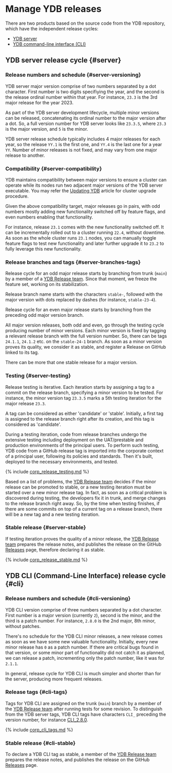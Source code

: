 # Manage YDB releases

There are two products based on the source code from the YDB repository, which have the independent release cycles:

- [YDB server](#server)
- [YDB command-line interface (CLI)](#cli)

## YDB server release cycle {#server}

### Release numbers and schedule {#server-versioning}

YDB server major version comprise of two numbers separated by a dot character. First number is two digits specifiying the year, and the second is the release ordinal number within that year. For instance, `23.3` is the 3rd major release for the year 2023.

As part of the YDB server development lifecycle, multiple minor versions can be released, concatenating its ordinal number to the major version after a dot. So, a full version number for YDB server looks like `23.3.5`, where `23.3` is the major version, and `5` is the minor.

YDB server release schedule typically includes 4 major releases for each year, so the release `YY.1` is the first one, and `YY.4` is the last one for a year `YY`. Number of minor releases is not fixed, and may vary from one major release to another.

### Compatibility {#server-compatibility}

YDB maintains compatibility between major versions to ensure a cluster can operate while its nodes run two adjacent major versions of the YDB server executable. You may refer the [Updating YDB](../administration/upgrade.md) article for cluster upgrade procedure.

Given the above compatibility target, major releases go in pairs, with odd numbers mostly adding new functionality switched off by feature flags, and even numbers enabling that functionality.

For instance, release `23.1` comes with the new functionality switched off. It can be incrementally rolled out to a cluster running `22.4`, without downtime. As soon as the whole cluster runs `23.1` nodes, you can manually toggle feature flags to test new functionality and later further upgrade it to `23.2` to fully leverage this new functionality.

### Release branches and tags {#server-branches-tags}

Release cycle for an odd major release starts by branching from trunk (`main`) by a member of a [YDB Release team](https://github.com/orgs/ydb-platform/teams/release). Since that moment, we freeze the feature set, working on its stabilization.

Release branch name starts with the characters `stable-`, followed with the major version with dots replaced by dashes (for instance, `stable-23-4`).

Release cycle for an even major release starts by branching from the preceding odd major version branch.

All major version releases, both odd and even, go through the testing cycle producing number of minor versions. Each minor version is fixed by tagging a relevant release branch with the full version number. So, there can be tags `24.1.1`, `24.1.2` etc. on the `stable-24-1` branch. As soon as a minor version proves its quality, we consider it as stable, and register a Release on GitHub linked to its tag.

There can be more that one stable release for a major version.

### Testing {#server-testing}

Release testing is iterative. Each iteration starts by assigning a tag to a commit on the release branch, specifying a minor version to be tested. For instance, the minor version tag `23.3.5` marks a 5th testing iteration for the major release `23.3`.

A tag can be considered as either 'candidate' or 'stable'. Initially, a first tag is assigned to the release branch right after its creation, and this tag is considered as 'candidate'.

During a testing iteration, code from release branches undergo the extensive testing including deployment on the UAT/prestable and production environments of the principal users. To perform such testing, YDB code from a GitHub release tag is imported into the corporate context of a principal user, following its policies and standards. Then it's built, deployed to the necessary environments, and tested.

{% include [corp_release_testing.md](_includes/corp_release_testing.md) %}

Based on a list of problems, the [YDB Release team](https://github.com/orgs/ydb-platform/teams/release) decides if the minor release can be promoted to stable, or a new testing iteration must be started over a new minor release tag. In fact, as soon as a critical problem is discovered during testing, the developers fix it in trunk, and merge changes to the release branch right away. So, by the time when testing finishes, if there are some commits on top of a current tag on a release branch, there will be a new tag and a new testing iteration.

### Stable release {#server-stable}

If testing iteration proves the quality of a minor release, the [YDB Release team](https://github.com/orgs/ydb-platform/teams/release) prepares the release notes, and publishes the release on the GitHub [Releases](https://github.com/ydb-platform/ydb/releases) page, therefore declaring it as stable.

{% include [corp_release_stable.md](_includes/corp_release_stable.md) %}

## YDB CLI (Command-Line Interface) release cycle {#cli}

### Release numbers and schedule {#cli-versioning}

YDB CLI version comprise of three numbers separated by a dot character. First number is a major version (currently `2`), second is the minor, and the third is a patch number. For instance, `2.8.0` is the 2nd major, 8th minor, without patches.

There's no schedule for the YDB CLI minor releases, a new release comes as soon as we have some new valuable functionality. Initially, every new minor release has `0` as a patch number. If there are critical bugs found in that version, or some minor part of functionality did not catch it as planned, we can release a patch, incrementing only the patch number, like it was for `2.1.1`.

In general, release cycle for YDB CLI is much simpler and shorter than for the server, producing more frequent releases.

### Release tags {#cli-tags}

Tags for YDB CLI are assigned on the trunk (`main`) branch by a member of the [YDB Release team](https://github.com/orgs/ydb-platform/teams/release) after running tests for some revision. To distinguish from the YDB server tags, YDB CLI tags have characters `CLI_` preceding the version number, for instance [CLI_2.8.0](https://github.com/ydb-platform/ydb/tree/CLI_2.8.0).

{% include [corp_cli_tags.md](_includes/corp_cli_tags.md) %}

### Stable release {#cli-stable}

To declare a YDB CLI tag as stable, a member of the [YDB Release team](https://github.com/orgs/ydb-platform/teams/release) prepares the release notes, and publishes the release on the GitHub [Releases](https://github.com/ydb-platform/ydb/releases) page.